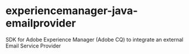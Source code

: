 experiencemanager-java-emailprovider
====================================

SDK for Adobe Experience Manager (Adobe CQ) to integrate an external Email Service Provider
